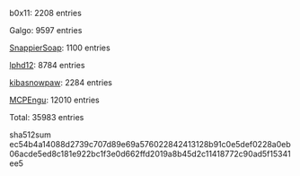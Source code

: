 b0x11: 2208 entries

Galgo: 9597 entries

[SnappierSoap](https://github.com/SnappierSoap318): 1100 entries

[lphd12](https://github.com/lphd12): 8784 entries

[kibasnowpaw](https://github.com/kibasnowpaw): 2284 entries

[MCPEngu](https://github.com/MCPEngu): 12010 entries

Total: 35983 entries

sha512sum ec54b4a14088d2739c707d89e69a576022842413128b91c0e5def0228a0eb06acde5ed8c181e922bc1f3e0d662ffd2019a8b45d2c11418772c90ad5f15341ee5
